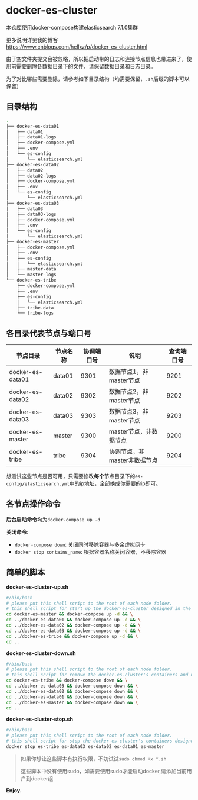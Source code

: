 # docker-es-cluster

本仓库使用docker-compose构建elasticsearch 7.1.0集群

更多说明详见我的博客<https://www.cnblogs.com/hellxz/p/docker_es_cluster.html>

由于空文件夹提交会被忽略，所以把启动带的日志和连接节点信息也带进来了，使用前需要删除各数据目录下的文件，请保留数据目录和日志目录。

为了对比哪些需要删除，请参考如下目录结构（均需要保留，`.sh`后缀的脚本可以保留）

## 目录结构

```bash
.
├── docker-es-data01
│   ├── data01
│   ├── data01-logs
│   ├── docker-compose.yml
│   ├── .env
│   └── es-config
│       └── elasticsearch.yml
├── docker-es-data02
│   ├── data02
│   ├── data02-logs
│   ├── docker-compose.yml
│   ├── .env
│   └── es-config
│       └── elasticsearch.yml
├── docker-es-data03
│   ├── data03
│   ├── data03-logs
│   ├── docker-compose.yml
│   ├── .env
│   └── es-config
│       └── elasticsearch.yml
├── docker-es-master
│   ├── docker-compose.yml
│   ├── .env
│   ├── es-config
│   │   └── elasticsearch.yml
│   ├── master-data
│   └── master-logs
└── docker-es-tribe
    ├── docker-compose.yml
    ├── .env
    ├── es-config
    │   └── elasticsearch.yml
    ├── tribe-data
    └── tribe-logs
```

## 各目录代表节点与端口号

| 节点目录         | 节点名称 | 协调端口号 | 说明                         | 查询端口号 |
| ---------------- | -------- | ---------- | ---------------------------- | ---------- |
| docker-es-data01 | data01   | 9301       | 数据节点1，非master节点      | 9201       |
| docker-es-data02 | data02   | 9302       | 数据节点2，非master节点      | 9202       |
| docker-es-data03 | data03   | 9303       | 数据节点3，非master节点      | 9203       |
| docker-es-master | master   | 9300       | master节点，非数据节点       | 9200       |
| docker-es-tribe  | tribe    | 9304       | 协调节点，非master非数据节点 | 9204       |

想测试这些节点是否可用，只需要修改**每个**节点目录下的`es-config/elasticsearch.yml`中的ip地址，全部换成你需要的ip即可。

## 各节点操作命令

**后台启动命令**均为`docker-compose up -d`

**关闭命令**:

- `docker-compose down`: 关闭同时移除容器与多余虚拟网卡
- `docker stop contains_name`: 根据容器名称关闭容器，不移除容器

## 简单的脚本

**docker-es-cluster-up.sh**

```bash
#/bin/bash
# please put this shell script to the root of each node folder.
# this shell script for start up the docker-es-cluster designed in the one of linux server.
cd docker-es-master && docker-compose up -d && \
cd ../docker-es-data01 && docker-compose up -d && \
cd ../docker-es-data02 && docker-compose up -d && \
cd ../docker-es-data03 && docker-compose up -d && \
cd ../docker-es-tribe && docker-compose up -d && \
cd ..
```

**docker-es-cluster-down.sh**

```bash
#/bin/bash
# please put this shell script to the root of each node folder.
# this shell script for remove the docker-es-cluster's containers and networks designed in the one of linux server.
cd docker-es-tribe && docker-compose down && \
cd ../docker-es-data03 && docker-compose down && \
cd ../docker-es-data02 && docker-compose down && \
cd ../docker-es-data01 && docker-compose down && \
cd ../docker-es-master && docker-compose down && \
cd ..
```

**docker-es-cluster-stop.sh**

```bash
#/bin/bash
# please put this shell script to the root of each node folder.
# this shell script for stop the docker-es-cluster's containers designed in the one of linux server.
docker stop es-tribe es-data03 es-data02 es-data01 es-master
```

> 如果你想让这些脚本有执行权限，不妨试试`sudo chmod +x *.sh`
>
> 这些脚本中没有使用sudo，如需要使用sudo才能启动docker,请添加当前用户到docker组

**Enjoy.**